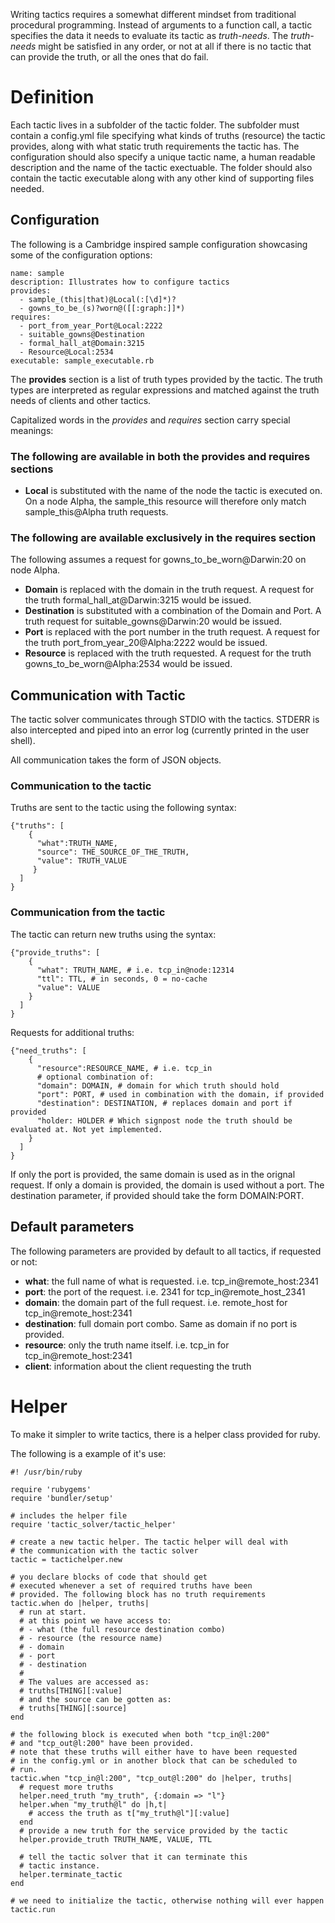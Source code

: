 Writing tactics requires a somewhat different mindset from traditional
procedural programming. Instead of arguments to a function call, a tactic
specifies the data it needs to evaluate its tactic as *truth-needs*.
The *truth-needs* might be satisfied in any order, or not at all if there is no
tactic that can provide the truth, or all the ones that do fail.

# Definition

Each tactic lives in a subfolder of the tactic folder.
The subfolder must contain a config.yml file specifying what kinds of truths
(resource) the tactic provides, along with what static truth requirements the
tactic has. The configuration should also specify a unique tactic name, a human
readable description and the name of the tactic exectuable. 
The folder should also contain the tactic executable along with any other kind
of supporting files needed.

## Configuration

The following is a Cambridge inspired sample configuration showcasing some of the configuration
options:

    name: sample
    description: Illustrates how to configure tactics
    provides:
      - sample_(this|that)@Local(:[\d]*)?
      - gowns_to_be_(s)?worn@([[:graph:]]*)
    requires:
      - port_from_year_Port@Local:2222
      - suitable_gowns@Destination
      - formal_hall_at@Domain:3215
      - Resource@Local:2534
    executable: sample_executable.rb

The **provides** section is a list of truth types provided by the tactic. The
truth types are interpreted as regular expressions and matched against the
truth needs of clients and other tactics.

Capitalized words in the *provides* and *requires* section carry special meanings:

### The following are available in both the provides and requires sections

- **Local** is substituted with the name of the node the tactic is executed on.
  On a node Alpha, the sample_this resource will therefore only match sample_this@Alpha
  truth requests.


### The following are available exclusively in the requires section

The following assumes a request for gowns_to_be_worn@Darwin:20 on node Alpha.

- **Domain** is replaced with the domain in the truth request. A request for the truth formal_hall_at@Darwin:3215 would be issued.
- **Destination** is substituted with a combination of the Domain and Port.
  A truth request for suitable_gowns@Darwin:20 would be issued.
- **Port** is replaced with the port number in the truth request. A request for the
  truth port_from_year_20@Alpha:2222 would be issued.
- **Resource** is replaced with the truth requested. A request for the truth
  gowns_to_be_worn@Alpha:2534 would be issued.

## Communication with Tactic

The tactic solver communicates through STDIO with the tactics. STDERR is also
intercepted and piped into an error log (currently printed in the user shell).

All communication takes the form of JSON objects.

### Communication to the tactic

Truths are sent to the tactic using the following syntax:

    {"truths": [
        {
          "what":TRUTH_NAME,
          "source": THE_SOURCE_OF_THE_TRUTH,
          "value": TRUTH_VALUE
         }
      ]
    }

### Communication from the tactic

The tactic can return new truths using the syntax:

    {"provide_truths": [
        {
          "what": TRUTH_NAME, # i.e. tcp_in@node:12314
          "ttl": TTL, # in seconds, 0 = no-cache
          "value": VALUE
        }
      ]
    }

Requests for additional truths:

    {"need_truths": [
        {
          "resource":RESOURCE_NAME, # i.e. tcp_in
          # optional combination of:
          "domain": DOMAIN, # domain for which truth should hold
          "port": PORT, # used in combination with the domain, if provided
          "destination": DESTINATION, # replaces domain and port if provided
          "holder: HOLDER # Which signpost node the truth should be evaluated at. Not yet implemented.
        }
      ]
    }

If only the port is provided, the same domain is used as in the orignal
request. If only a domain is provided, the domain is used without a port.
The destination parameter, if provided should take the form DOMAIN:PORT.

## Default parameters

The following parameters are provided by default to all tactics, if requested
or not:

- **what**: the full name of what is requested. i.e. tcp_in@remote_host:2341
- **port**: the port of the request. i.e. 2341 for tcp_in@remote_host_2341
- **domain**: the domain part of the full request. i.e. remote_host for
  tcp_in@remote_host:2341
- **destination**: full domain port combo. Same as domain if no port is
provided.
- **resource**: only the truth name itself. i.e. tcp_in for
tcp_in@remote_host:2341
- **client**: information about the client requesting the truth

# Helper
To make it simpler to write tactics, there is a helper class provided for ruby.

The following is a example of it's use:


    #! /usr/bin/ruby

    require 'rubygems'
    require 'bundler/setup'

    # includes the helper file
    require 'tactic_solver/tactic_helper'

    # create a new tactic helper. The tactic helper will deal with
    # the communication with the tactic solver
    tactic = tactichelper.new

    # you declare blocks of code that should get
    # executed whenever a set of required truths have been
    # provided. The following block has no truth requirements
    tactic.when do |helper, truths|
      # run at start.
      # at this point we have access to:
      # - what (the full resource destination combo)
      # - resource (the resource name)
      # - domain
      # - port
      # - destination
      #
      # The values are accessed as:
      # truths[THING][:value]
      # and the source can be gotten as:
      # truths[THING][:source]
    end

    # the following block is executed when both "tcp_in@l:200"
    # and "tcp_out@l:200" have been provided.
    # note that these truths will either have to have been requested
    # in the config.yml or in another block that can be scheduled to
    # run.
    tactic.when "tcp_in@l:200", "tcp_out@l:200" do |helper, truths|
      # request more truths
      helper.need_truth "my_truth", {:domain => "l"}
      helper.when "my_truth@l" do |h,t|
        # access the truth as t["my_truth@l"][:value]
      end
      # provide a new truth for the service provided by the tactic
      helper.provide_truth TRUTH_NAME, VALUE, TTL

      # tell the tactic solver that it can terminate this
      # tactic instance.
      helper.terminate_tactic
    end

    # we need to initialize the tactic, otherwise nothing will ever happen
    tactic.run
